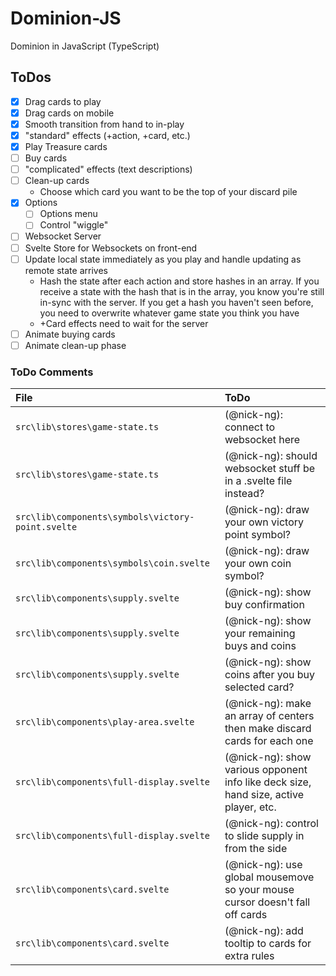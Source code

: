 # Dominion-JS
Dominion in JavaScript (TypeScript)

## ToDos

- [x] Drag cards to play
- [x] Drag cards on mobile
- [x] Smooth transition from hand to in-play
- [x] "standard" effects (+action, +card, etc.)
- [x] Play Treasure cards
- [ ] Buy cards
- [ ] "complicated" effects (text descriptions)
- [ ] Clean-up cards
   - Choose which card you want to be the top of your discard pile
- [x] Options
   - [ ] Options menu
   - [ ] Control "wiggle"
- [ ] Websocket Server
- [ ] Svelte Store for Websockets on front-end
- [ ] Update local state immediately as you play and handle updating as remote state arrives
   - Hash the state after each action and store hashes in an array. If you receive a state with the hash that is in the array, you know you're still in-sync with the server. If you get a hash you haven't seen before, you need to overwrite whatever game state you think you have
   - +Card effects need to wait for the server
- [ ] Animate buying cards
- [ ] Animate clean-up phase

### ToDo Comments

File | ToDo
:- | :-
`src\lib\stores\game-state.ts` | (@nick-ng): connect to websocket here
`src\lib\stores\game-state.ts` | (@nick-ng): should websocket stuff be in a .svelte file instead?
`src\lib\components\symbols\victory-point.svelte` | (@nick-ng): draw your own victory point symbol? 
`src\lib\components\symbols\coin.svelte` | (@nick-ng): draw your own coin symbol? 
`src\lib\components\supply.svelte` | (@nick-ng): show buy confirmation
`src\lib\components\supply.svelte` | (@nick-ng): show your remaining buys and coins
`src\lib\components\supply.svelte` | (@nick-ng): show coins after you buy selected card?
`src\lib\components\play-area.svelte` | (@nick-ng): make an array of centers then make discard cards for each one
`src\lib\components\full-display.svelte` | (@nick-ng): show various opponent info like deck size, hand size, active player, etc. 
`src\lib\components\full-display.svelte` | (@nick-ng): control to slide supply in from the side 
`src\lib\components\card.svelte` | (@nick-ng): use global mousemove so your mouse cursor doesn't fall off cards
`src\lib\components\card.svelte` | (@nick-ng): add tooltip to cards for extra rules
